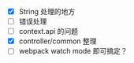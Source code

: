 
 - [x] String 处理的地方
 - [  ] 错误处理
 - [  ] context.api 的问题
 - [x] controller/common 整理
 - [  ] webpack watch mode 即可搞定？
